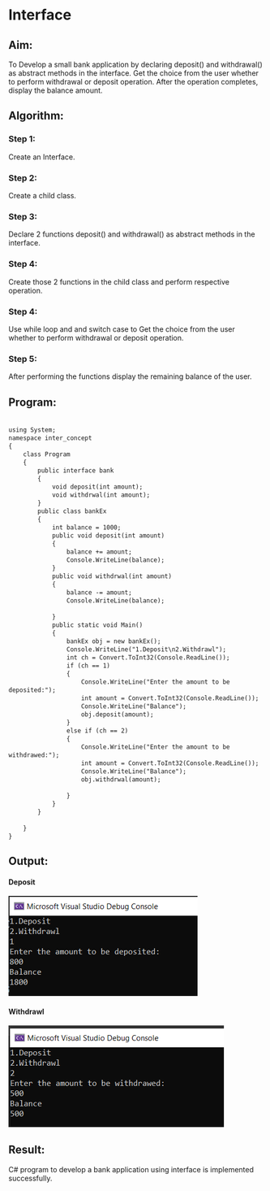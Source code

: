 # Interface

## Aim:
To Develop a small bank application by declaring deposit() and withdrawal() as abstract methods in the interface. Get the choice from the user whether to perform withdrawal or deposit operation. After the operation completes, display the balance amount.


## Algorithm:
### Step 1:
Create an Interface.

### Step 2:
Create a child class.

### Step 3:
Declare 2 functions deposit() and withdrawal() as abstract methods in the interface.

### Step 4:
Create those 2 functions in the child class and perform respective operation.

### Step 4:
Use while loop and and switch case to Get the choice from the user whether to perform withdrawal or deposit operation.

### Step 5:
After performing the functions display the remaining balance of the user.


## Program:
```

using System;
namespace inter_concept
{
    class Program
    {
        public interface bank
        {
            void deposit(int amount);
            void withdrwal(int amount);
        }
        public class bankEx
        {
            int balance = 1000;
            public void deposit(int amount)
            {
                balance += amount;
                Console.WriteLine(balance);
            }
            public void withdrwal(int amount)
            {
                balance -= amount;
                Console.WriteLine(balance);

            }
            public static void Main()
            {
                bankEx obj = new bankEx();
                Console.WriteLine("1.Deposit\n2.Withdrawl");
                int ch = Convert.ToInt32(Console.ReadLine());
                if (ch == 1)
                {
                    Console.WriteLine("Enter the amount to be deposited:");
                    int amount = Convert.ToInt32(Console.ReadLine());
                    Console.WriteLine("Balance");
                    obj.deposit(amount);
                }
                else if (ch == 2)
                {
                    Console.WriteLine("Enter the amount to be withdrawed:");
                    int amount = Convert.ToInt32(Console.ReadLine());
                    Console.WriteLine("Balance");
                    obj.withdrwal(amount);

                }
            }
        }

    }
}

```


## Output:
#### Deposit
![output](outdep.png)
#### Withdrawl
![output](outwith.png)

## Result:
C# program to develop a bank application using interface is implemented successfully.
